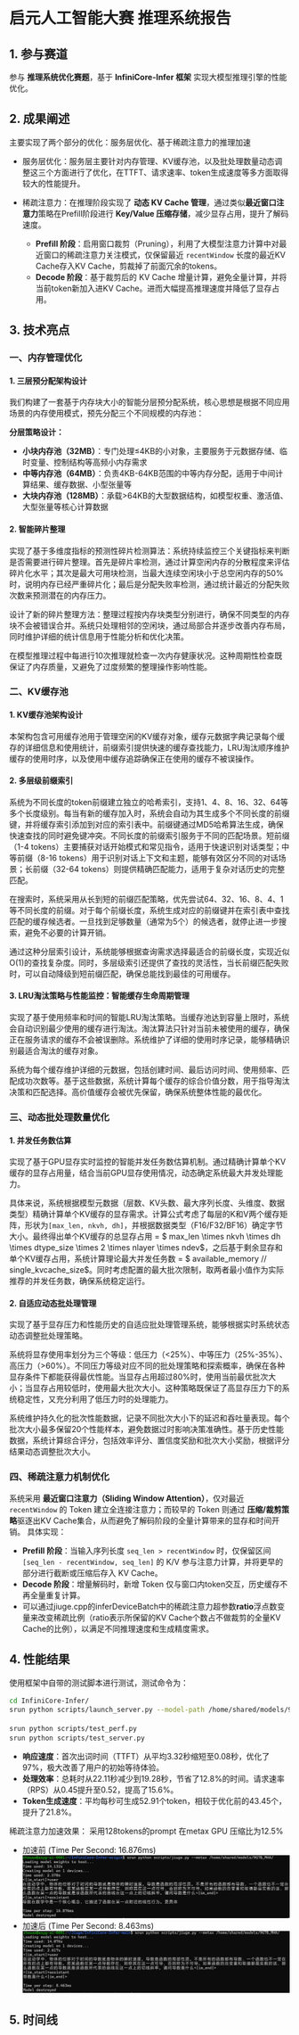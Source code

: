 # 启元人工智能大赛 推理系统报告

## 1. 参与赛道
参与 **推理系统优化赛题**，基于 **InfiniCore-Infer 框架** 实现大模型推理引擎的性能优化。

## 2. 成果阐述
主要实现了两个部分的优化：服务层优化、基于稀疏注意力的推理加速

- 服务层优化：服务层主要针对内存管理、KV缓存池，以及批处理数量动态调整这三个方面进行了优化，在TTFT、请求速率、token生成速度等多方面取得较大的性能提升。

- 稀疏注意力：在推理阶段实现了 **动态 KV Cache 管理**，通过类似**最近窗口注意力**策略在Prefill阶段进行 **Key/Value 压缩存储**，减少显存占用，提升了解码速度。
  - **Prefill 阶段**：启用窗口裁剪（Pruning），利用了大模型注意力计算中对最近窗口的稀疏注意力关注模式，仅保留最近 `recentWindow` 长度的最近KV Cache存入KV Cache，剪裁掉了前面冗余的tokens。
  - **Decode 阶段**：基于裁剪后的 KV Cache 增量计算，避免全量计算，并将当前token新加入进KV Cache。进而大幅提高推理速度并降低了显存占用。
## 3. 技术亮点

### 一、内存管理优化

#### 1. 三层预分配架构设计

我们构建了一套基于内存块大小的智能分层预分配系统，核心思想是根据不同应用场景的内存使用模式，预先分配三个不同规模的内存池：

**分层策略设计：**
- **小块内存池（32MB）**：专门处理≤4KB的小对象，主要服务于元数据存储、临时变量、控制结构等高频小内存需求
- **中等内存池（64MB）**：负责4KB-64KB范围的中等内存分配，适用于中间计算结果、缓存数据、小型张量等
- **大块内存池（128MB）**：承载>64KB的大型数据结构，如模型权重、激活值、大型张量等核心计算数据

#### 2. 智能碎片整理

实现了基于多维度指标的预测性碎片检测算法：系统持续监控三个关键指标来判断是否需要进行碎片整理。首先是碎片率检测，通过计算空闲内存的分散程度来评估碎片化水平；其次是最大可用块检测，当最大连续空闲块小于总空闲内存的50%时，说明内存已经严重碎片化；最后是分配失败率检测，通过统计最近的分配失败次数来预测潜在的内存压力。

设计了新的碎片整理方法：整理过程按内存块类型分别进行，确保不同类型的内存块不会被错误合并。系统只处理相邻的空闲块，通过局部合并逐步改善内存布局，同时维护详细的统计信息用于性能分析和优化决策。

在模型推理过程中每进行10次推理就检查一次内存健康状况。这种周期性检查既保证了内存质量，又避免了过度频繁的整理操作影响性能。

### 二、KV缓存池

#### 1. KV缓存池架构设计

本架构包含可用缓存池用于管理空闲的KV缓存对象，缓存元数据字典记录每个缓存的详细信息和使用统计，前缀索引提供快速的缓存查找能力，LRU淘汰顺序维护缓存的使用时序，以及使用中缓存追踪确保正在使用的缓存不被误操作。

#### 2. 多层级前缀索引

系统为不同长度的token前缀建立独立的哈希索引，支持1、4、8、16、32、64等多个长度级别。每当有新的缓存加入时，系统会自动为其生成多个不同长度的前缀键，并将缓存索引添加到对应的索引表中。前缀键通过MD5哈希算法生成，确保快速查找的同时避免键冲突。不同长度的前缀索引服务于不同的匹配场景。短前缀（1-4 tokens）主要捕获对话开始模式和常见指令，适用于快速识别对话类型；中等前缀（8-16 tokens）用于识别对话上下文和主题，能够有效区分不同的对话场景；长前缀（32-64 tokens）则提供精确匹配能力，适用于复杂对话历史的完整匹配。

在搜索时，系统采用从长到短的前缀匹配策略，优先尝试64、32、16、8、4、1等不同长度的前缀。对于每个前缀长度，系统生成对应的前缀键并在索引表中查找匹配的缓存候选者。一旦找到足够数量（通常为5个）的候选者，就停止进一步搜索，避免不必要的计算开销。

通过这种分层索引设计，系统能够根据查询需求选择最适合的前缀长度，实现近似O(1)的查找复杂度。同时，多层级索引还提供了查找的灵活性，当长前缀匹配失败时，可以自动降级到短前缀匹配，确保总能找到最佳的可用缓存。

#### 3. LRU淘汰策略与性能监控：智能缓存生命周期管理

实现了基于使用频率和时间的智能LRU淘汰策略。当缓存池达到容量上限时，系统会自动识别最少使用的缓存进行淘汰。淘汰算法只针对当前未被使用的缓存，确保正在服务请求的缓存不会被误删除。系统维护了详细的使用时序记录，能够精确识别最适合淘汰的缓存对象。

系统为每个缓存维护详细的元数据，包括创建时间、最后访问时间、使用频率、匹配成功次数等。基于这些数据，系统计算每个缓存的综合价值分数，用于指导淘汰决策和匹配选择。高价值缓存会被优先保留，确保系统整体性能的最优化。

### 三、动态批处理数量优化

#### 1. 并发任务数估算

实现了基于GPU显存实时监控的智能并发任务数估算机制。通过精确计算单个KV缓存的显存占用量，结合当前GPU显存使用情况，动态确定系统最大并发处理能力。

具体来说，系统根据模型元数据（层数、KV头数、最大序列长度、头维度、数据类型）精确计算单个KV缓存的显存需求。计算公式考虑了每层的K和V两个缓存矩阵，形状为`[max_len, nkvh, dh]`，并根据数据类型（F16/F32/BF16）确定字节大小。最终得出单个KV缓存的总显存占用 = $ max\_len \times nkvh \times dh \times dtype\_size \times 2 \times nlayer \times ndev$，之后基于剩余显存和单个KV缓存占用，系统计算理论最大并发任务数 = $ available\_memory // single\_kvcache\_size$。同时考虑配置的最大批次限制，取两者最小值作为实际推荐的并发任务数，确保系统稳定运行。

#### 2. 自适应动态批处理管理

实现了基于显存压力和性能历史的自适应批处理管理系统，能够根据实时系统状态动态调整批处理策略。

系统将显存使用率划分为三个等级：低压力（<25%）、中等压力（25%-35%）、高压力（>60%）。不同压力等级对应不同的批处理策略和探索概率，确保在各种显存条件下都能获得最优性能。当显存占用超过80%时，使用当前最优批次大小；当显存占用较低时，使用最大批次大小。这种策略既保证了高显存压力下的系统稳定性，又充分利用了低压力时的处理能力。

系统维护持久化的批次性能数据，记录不同批次大小下的延迟和吞吐量表现。每个批次大小最多保留20个性能样本，避免数据过时影响决策准确性。基于历史性能数据，系统计算综合评分，包括效率评分、置信度奖励和批次大小奖励，根据评分结果动态调整批次大小。

### 四、稀疏注意力机制优化



系统采用 **最近窗口注意力（Sliding Window Attention）**，仅对最近 `recentWindow` 的 Token 建立全连接注意力；而较早的 Token 则通过 **压缩/裁剪策略**驱逐出KV Cache集合，从而避免了解码阶段的全量计算带来的显存和时间开销。
具体实现：
- **Prefill 阶段**：当输入序列长度 `seq_len > recentWindow` 时，仅保留区间 `[seq_len - recentWindow, seq_len]` 的 K/V 参与注意力计算，并将更早的部分进行截断或压缩后存入 KV Cache。
- **Decode 阶段**：增量解码时，新增 Token 仅与窗口内token交互，历史缓存不再全量重复计算。
- 可以通过jiuge.cpp的inferDeviceBatch中的稀疏注意力超参数**ratio**浮点数变量来改变稀疏比例（ratio表示所保留的KV Cache个数占不做裁剪的全量KV Cache的比例），以满足不同推理速度和生成精度需求。

## 4. 性能结果

<!-- 测试命令、性能数据、提升情况及截图 -->

使用框架中自带的测试脚本进行测试，测试命令为：

```bash
cd InfiniCore-Infer/
srun python scripts/launch_server.py --model-path /home/shared/models/9G7B_MHA --dev nvidia --ndev 1

srun python scripts/test_perf.py 
srun python scripts/test_server.py 
```

* **响应速度**：首次出词时间（TTFT）从平均3.32秒缩短至0.08秒，优化了97%，极大改善了用户的初始等待体验。
* **处理效率**：总耗时从22.11秒减少到19.28秒，节省了12.8%的时间。请求速率（RPS）从0.45提升至0.52，提高了15.6%。
* **Token生成速度**：平均每秒可生成52.91个token，相较于优化前的43.45个，提升了21.8%。

稀疏注意力加速效果：
采用128tokens的prompt 在metax GPU 压缩比为12.5%
- 加速前 (Time Per Second: 16.876ms)
![1](./baseline.png)
- 加速后 (Time Per Second: 8.463ms)
![2](./prune.png)


## 5. 时间线
